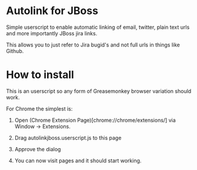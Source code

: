 Autolink for JBoss
==================

Simple userscript to enable automatic linking of email, twitter, plain text urls and more importantly JBoss jira links.

This allows you to just refer to Jira bugid's and not full urls in things like Github.

How to install
==============

This is an userscript so any form of Greasemonkey browser variation should work.

For Chrome the simplest is:

   1) Open (Chrome Extension Page)[chrome://chrome/extensions/] via Window -> Extensions.

   2) Drag autolinkjboss.userscript.js to this page

   3) Approve the dialog 

   4) You can now visit pages and it should start working.
